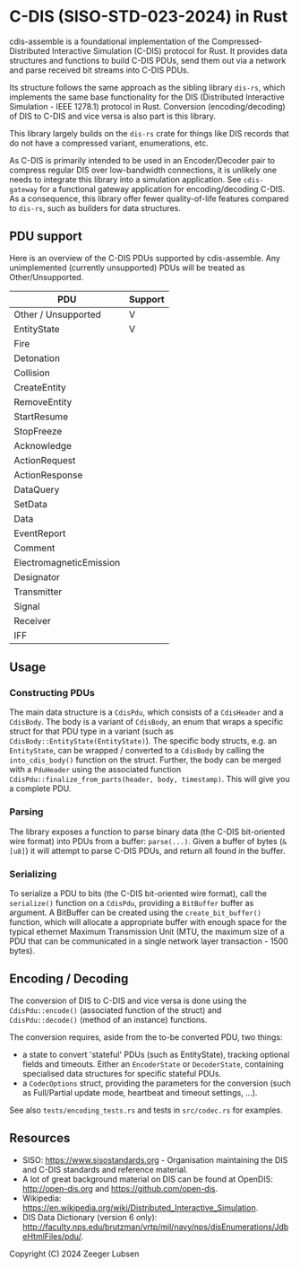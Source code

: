 # C-DIS (SISO-STD-023-2024) in Rust

cdis-assemble is a foundational implementation of the Compressed-Distributed Interactive Simulation (C-DIS) protocol for Rust. It provides data structures and functions to build C-DIS PDUs, send them out via a network and parse received bit streams into C-DIS PDUs.

Its structure follows the same approach as the sibling library `dis-rs`, which implements the same base functionality for the DIS (Distributed Interactive Simulation - IEEE 1278.1) protocol in Rust.
Conversion (encoding/decoding) of DIS to C-DIS and vice versa is also part is this library.

This library largely builds on the `dis-rs` crate for things like DIS records that do not have a compressed variant, enumerations, etc.

As C-DIS is primarily intended to be used in an Encoder/Decoder pair to compress regular DIS over low-bandwidth connections, it is unlikely one needs to integrate this library into a simulation application.
See `cdis-gateway` for a functional gateway application for encoding/decoding C-DIS. As a consequence, this library offer fewer quality-of-life features compared to `dis-rs`, such as builders for data structures.

## PDU support

Here is an overview of the C-DIS PDUs supported by cdis-assemble. Any unimplemented (currently unsupported) PDUs will be treated as Other/Unsupported.

| PDU                     | Support |
|-------------------------|--|
| Other / Unsupported     | V |
| EntityState             | V |
| Fire                    |  |
| Detonation              |  |
| Collision               |  |
| CreateEntity            |  |
| RemoveEntity            |  |
| StartResume             |  |
| StopFreeze              |  |
| Acknowledge             |  |
| ActionRequest           |  |
| ActionResponse          |  |
| DataQuery               |  |
| SetData                 |  |
| Data                    |  |
| EventReport             |  |
| Comment                 |  |
| ElectromagneticEmission |  |
| Designator              |  |
| Transmitter             |  |
| Signal                  |  |
| Receiver                |  |
| IFF                     |  |

## Usage

### Constructing PDUs
The main data structure is a `CdisPdu`, which consists of a `CdisHeader` and a `CdisBody`. The body is a variant of `CdisBody`, an enum that wraps a specific struct for that PDU type in a variant (such as `CdisBody::EntityState(EntityState)`).
The specific body structs, e.g. an `EntityState`, can be wrapped / converted to a `CdisBody` by calling the `into_cdis_body()` function on the struct.
Further, the body can be merged with a `PduHeader` using the associated function `CdisPdu::finalize_from_parts(header, body, timestamp)`. This will give you a complete PDU.

### Parsing
The library exposes a function to parse binary data (the C-DIS bit-oriented wire format) into PDUs from a buffer: `parse(...)`.
Given a buffer of bytes (`&[u8]`) it will attempt to parse C-DIS PDUs, and return all found in the buffer.

### Serializing
To serialize a PDU to bits (the C-DIS bit-oriented wire format), call the `serialize()` function on a `CdisPdu`, providing a `BitBuffer` buffer as argument.
A BitBuffer can be created using the `create_bit_buffer()` function, which will allocate a appropriate buffer with enough space for the typical ethernet Maximum Transmission Unit (MTU, the maximum size of a PDU that can be communicated in a
single network layer transaction - 1500 bytes).

## Encoding / Decoding
The conversion of DIS to C-DIS and vice versa is done using the `CdisPdu::encode()` (associated function of the struct) and `CdisPdu::decode()` (method of an instance) functions.

The conversion requires, aside from the to-be converted PDU, two things:
- a state to convert 'stateful' PDUs (such as EntityState), tracking optional fields and timeouts. Either an `EncoderState` or `DecoderState`, containing specialised data structures for specific stateful PDUs. 
- a `CodecOptions` struct, providing the parameters for the conversion (such as Full/Partial update mode, heartbeat and timeout settings, ...).

See also `tests/encoding_tests.rs` and tests in `src/codec.rs` for examples.

## Resources

- SISO: https://www.sisostandards.org - Organisation maintaining the DIS and C-DIS standards and reference material.
- A lot of great background material on DIS can be found at OpenDIS: http://open-dis.org and https://github.com/open-dis.
- Wikipedia: https://en.wikipedia.org/wiki/Distributed_Interactive_Simulation.
- DIS Data Dictionary (version 6 only): http://faculty.nps.edu/brutzman/vrtp/mil/navy/nps/disEnumerations/JdbeHtmlFiles/pdu/.

Copyright (C) 2024 Zeeger Lubsen